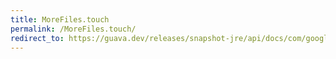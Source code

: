 ```yaml
---
title: MoreFiles.touch
permalink: /MoreFiles.touch/
redirect_to: https://guava.dev/releases/snapshot-jre/api/docs/com/google/common/io/MoreFiles.html#touch-java.nio.file.Path-
---
```

